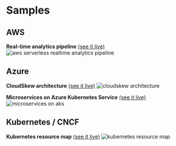 # Samples

## AWS

**Real-time analytics pipeline** [(see it live)](https://app.cloudskew.com/viewer/eae9d99c-7103-41db-8407-9967e4fddb07)
![aws serverless realtime analytics pipeline](https://assets.cloudskew.com/assets/samples/aws-serverless-realtime-analytics-pipeline.png)

## Azure

**CloudSkew architecture** [(see it live)](https://app.cloudskew.com/viewer/315e75f8-e846-4fb2-bf6f-fa5a47ad330a)
![cloudskew architecture](https://assets.cloudskew.com/assets/misc/cloudskew-architecture-20200116.png)

**Microservices on Azure Kubernetes Service** [(see it live)](https://app.cloudskew.com/viewer/eb335650-d335-463b-bde5-b94af25d042c)
![microservices on aks](https://assets.cloudskew.com/assets/samples/microservices-on-aks.png)

## Kubernetes / CNCF

**Kubernetes resource map** [(see it live)](https://app.cloudskew.com/viewer/0610ccbc-c6b6-4167-9fa9-2903a513da08)
![kubernetes resource map](https://assets.cloudskew.com/assets/samples/kubernetes-resource-map.png)
